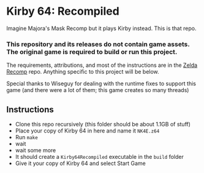 # Kirby 64: Recompiled
Imagine Majora's Mask Recomp but it plays Kirby instead. This is that repo.

### **This repository and its releases do not contain game assets. The original game is required to build or run this project.**

The requirements, attributions, and most of the instructions are in the [Zelda Recomp](https://github.com/Zelda64Recomp/Zelda64Recomp/blob/dev/README.md) repo. Anything specific to this project will be below.

Special thanks to Wiseguy for dealing with the runtime fixes to support this game (and there were a lot of them; this game creates so many threads)

## Instructions
- Clone this repo recursively (this folder should be about 1.1GB of stuff)
- Place your copy of Kirby 64 in here and name it `NK4E.z64`
- Run `make`
- wait
- wait some more
- It should create a `Kirby64Recompiled` executable in the `build` folder
- Give it your copy of Kirby 64 and select Start Game

